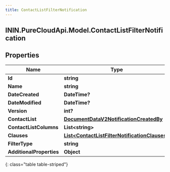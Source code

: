 ```yaml
---
title: ContactListFilterNotification
---
```

## ININ.PureCloudApi.Model.ContactListFilterNotification

## Properties

|Name | Type | Description | Notes|
|------------ | ------------- | ------------- | -------------|
| **Id** | **string** |  | [optional] |
| **Name** | **string** |  | [optional] |
| **DateCreated** | **DateTime?** |  | [optional] |
| **DateModified** | **DateTime?** |  | [optional] |
| **Version** | **int?** |  | [optional] |
| **ContactList** | [**DocumentDataV2NotificationCreatedBy**](DocumentDataV2NotificationCreatedBy.html) |  | [optional] |
| **ContactListColumns** | **List&lt;string&gt;** |  | [optional] |
| **Clauses** | [**List&lt;ContactListFilterNotificationClauses&gt;**](ContactListFilterNotificationClauses.html) |  | [optional] |
| **FilterType** | **string** |  | [optional] |
| **AdditionalProperties** | **Object** |  | [optional] |
{: class="table table-striped"}


